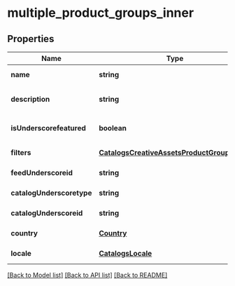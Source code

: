 # multiple_product_groups_inner

## Properties
Name | Type | Description | Notes
------------ | ------------- | ------------- | -------------
**name** | **string** |  | [default to null]
**description** | **string** |  | [optional] [default to null]
**isUnderscorefeatured** | **boolean** |  | [optional] [default to false]
**filters** | [**CatalogsCreativeAssetsProductGroupFilters**](CatalogsCreativeAssetsProductGroupFilters.md) |  | [default to null]
**feedUnderscoreid** | **string** |  | [default to null]
**catalogUnderscoretype** | **string** |  | [default to null]
**catalogUnderscoreid** | **string** |  | [default to null]
**country** | [**Country**](Country.md) |  | [default to null]
**locale** | [**CatalogsLocale**](CatalogsLocale.md) |  | [default to null]

[[Back to Model list]](../README.md#documentation-for-models) [[Back to API list]](../README.md#documentation-for-api-endpoints) [[Back to README]](../README.md)


